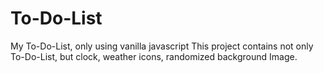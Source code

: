 # To-Do-List

My To-Do-List, only using vanilla javascript 
This project contains not only To-Do-List, but clock, weather icons, randomized background Image.

